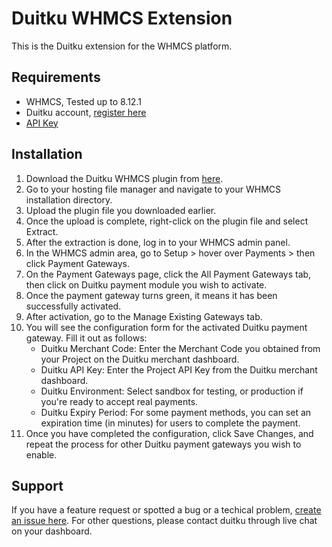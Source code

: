 Duitku WHMCS Extension
===================================

This is the Duitku extension for the WHMCS platform.

## Requirements
- WHMCS, Tested up to 8.12.1
- Duitku account, [register here](https://dashboard.duitku.com/Account/Register)
- [API Key](https://docs.duitku.com/en/account/#account-integration--getting-api-key)

## Installation
1. Download the Duitku WHMCS plugin from [here](https://docs.duitku.com/payment-gateway/plugin).
2. Go to your hosting file manager and navigate to your WHMCS installation directory.
3. Upload the plugin file you downloaded earlier.
4. Once the upload is complete, right-click on the plugin file and select Extract.
5. After the extraction is done, log in to your WHMCS admin panel.
6. In the WHMCS admin area, go to Setup > hover over Payments > then click Payment Gateways.
7. On the Payment Gateways page, click the All Payment Gateways tab, then click on Duitku payment module you wish to activate.
8. Once the payment gateway turns green, it means it has been successfully activated.
9. After activation, go to the Manage Existing Gateways tab.
10. You will see the configuration form for the activated Duitku payment gateway. Fill it out as follows:
    - Duitku Merchant Code: Enter the Merchant Code you obtained from your Project on the Duitku merchant dashboard.
    - Duitku API Key: Enter the Project API Key from the Duitku merchant dashboard.
    - Duitku Environment:   Select sandbox for testing, or production if you're ready to accept real payments.
    - Duitku Expiry Period: For some payment methods, you can set an expiration time (in minutes) for users to complete the payment.
11. Once you have completed the configuration, click Save Changes, and repeat the process for other Duitku payment gateways you wish to enable.

## Support

If you have a feature request or spotted a bug or a techical problem, [create an issue here](https://github.com/duitkupg/duitku-whmcs/issues/new/choose).
For other questions, please contact duitku through live chat on your dashboard.
